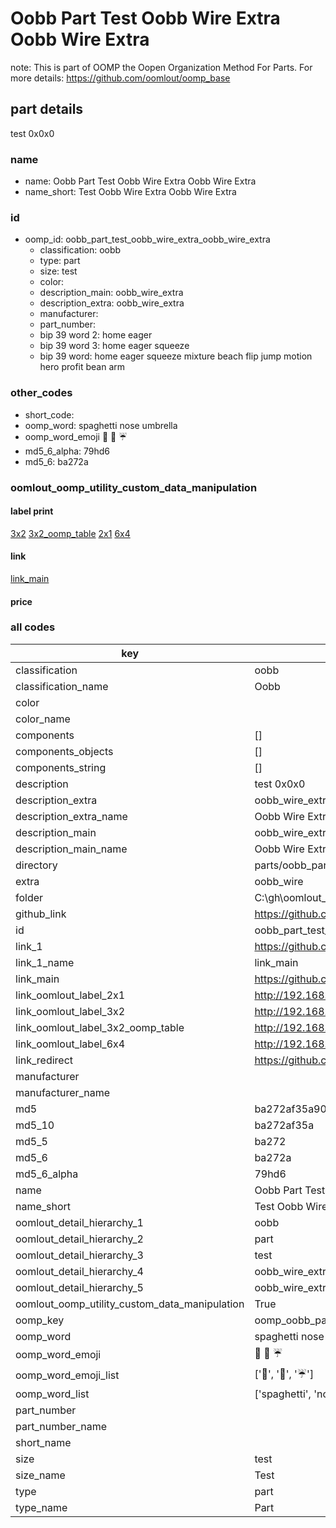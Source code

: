 # Oobb Part Test Oobb Wire Extra Oobb Wire Extra  

note: This is part of OOMP the Oopen Organization Method For Parts. For more details: https://github.com/oomlout/oomp_base

##  part details
  



test 0x0x0



### name
* name: Oobb Part Test Oobb Wire Extra Oobb Wire Extra
* name_short: Test Oobb Wire Extra Oobb Wire Extra
### id
* oomp_id: oobb_part_test_oobb_wire_extra_oobb_wire_extra
  * classification: oobb
  * type: part
  * size: test
  * color: 
  * description_main: oobb_wire_extra
  * description_extra: oobb_wire_extra
  * manufacturer: 
  * part_number: 
  * bip 39 word 2: home eager
  * bip 39 word 3: home eager squeeze
  * bip 39 word: home eager squeeze mixture beach flip jump motion hero profit bean arm

### other_codes
* short_code: 
* oomp_word: spaghetti nose umbrella
* oomp_word_emoji :spaghetti: :nose: :umbrella:
* md5_6_alpha: 79hd6
* md5_6: ba272a






### oomlout_oomp_utility_custom_data_manipulation
#### label print
[3x2](http://192.168.1.245:1112/?label=oomp%2079hd6)
[3x2_oomp_table](http://192.168.1.108:1112/?label=oomp%2079hd6)
[2x1](http://192.168.1.242:1112/?label=oomp%2079hd6)
[6x4](http://192.168.1.55:1112/?label=oomp%2079hd6)    

#### link

[link_main](https://github.com/oomlout/oomlout_oobb_version_4_generated_parts/tree/main/navigation_oomp/oobb/part/test/oobb_wire_extra/oobb_wire_extra/part)                              

#### price







### all codes 
| key | value |  
| --- | --- |  
| classification | oobb |  
| classification_name | Oobb |  
| color |  |  
| color_name |  |  
| components | [] |  
| components_objects | [] |  
| components_string | [] |  
| description | test 0x0x0 |  
| description_extra | oobb_wire_extra |  
| description_extra_name | Oobb Wire Extra |  
| description_main | oobb_wire_extra |  
| description_main_name | Oobb Wire Extra |  
| directory | parts/oobb_part_test_oobb_wire_extra_oobb_wire_extra |  
| extra | oobb_wire |  
| folder | C:\gh\oomlout_oobb_version_4_generated_parts\parts\oobb_part_test_oobb_wire_extra_oobb_wire_extra |  
| github_link | https://github.com/oomlout/oomlout_oomp_part_src/tree/main/parts/oobb_part_test_oobb_wire_extra_oobb_wire_extra |  
| id | oobb_part_test_oobb_wire_extra_oobb_wire_extra |  
| link_1 | https://github.com/oomlout/oomlout_oobb_version_4_generated_parts/tree/main/navigation_oomp/oobb/part/test/oobb_wire_extra/oobb_wire_extra/part |  
| link_1_name | link_main |  
| link_main | https://github.com/oomlout/oomlout_oobb_version_4_generated_parts/tree/main/navigation_oomp/oobb/part/test/oobb_wire_extra/oobb_wire_extra/part |  
| link_oomlout_label_2x1 | http://192.168.1.242:1112/?label=oomp%2079hd6 |  
| link_oomlout_label_3x2 | http://192.168.1.245:1112/?label=oomp%2079hd6 |  
| link_oomlout_label_3x2_oomp_table | http://192.168.1.108:1112/?label=oomp%2079hd6 |  
| link_oomlout_label_6x4 | http://192.168.1.55:1112/?label=oomp%2079hd6 |  
| link_redirect | https://github.com/oomlout/oomlout_oobb_version_4_generated_parts/tree/main/parts/oobb_test_ex_oobb_wire |  
| manufacturer |  |  
| manufacturer_name |  |  
| md5 | ba272af35a904f1d6409b8e5a7113b68 |  
| md5_10 | ba272af35a |  
| md5_5 | ba272 |  
| md5_6 | ba272a |  
| md5_6_alpha | 79hd6 |  
| name | Oobb Part Test Oobb Wire Extra Oobb Wire Extra |  
| name_short | Test Oobb Wire Extra Oobb Wire Extra |  
| oomlout_detail_hierarchy_1 | oobb |  
| oomlout_detail_hierarchy_2 | part |  
| oomlout_detail_hierarchy_3 | test |  
| oomlout_detail_hierarchy_4 | oobb_wire_extra |  
| oomlout_detail_hierarchy_5 | oobb_wire_extra |  
| oomlout_oomp_utility_custom_data_manipulation | True |  
| oomp_key | oomp_oobb_part_test_oobb_wire_extra_oobb_wire_extra |  
| oomp_word | spaghetti nose umbrella |  
| oomp_word_emoji | :spaghetti: :nose: :umbrella: |  
| oomp_word_emoji_list | [':spaghetti:', ':nose:', ':umbrella:'] |  
| oomp_word_list | ['spaghetti', 'nose', 'umbrella'] |  
| part_number |  |  
| part_number_name |  |  
| short_name |  |  
| size | test |  
| size_name | Test |  
| type | part |  
| type_name | Part |  
